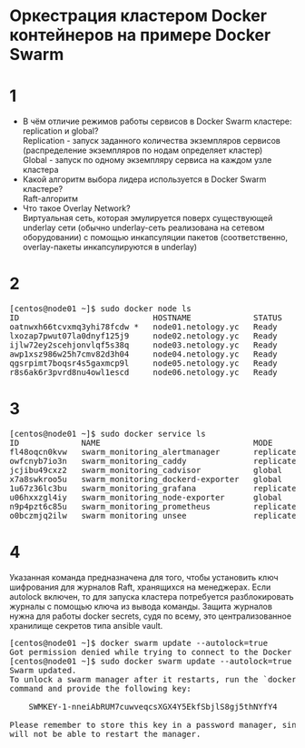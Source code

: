 # Оркестрация кластером Docker контейнеров на примере Docker Swarm
# 1
- В чём отличие режимов работы сервисов в Docker Swarm кластере: replication и global?<br>
Replication - запуск заданного количества экземпляров сервисов (распределение экземпляров по нодам определяет кластер)<br>
Global - запуск по одному экземпляру сервиса на каждом узле кластера
- Какой алгоритм выбора лидера используется в Docker Swarm кластере?<br>
Raft-алгоритм
- Что такое Overlay Network?<br>
Виртуальная сеть, которая эмулируется поверх существующей underlay сети (обычно underlay-сеть реализована на сетевом оборудовании) с помощью инкапсуляции пакетов (соответственно, overlay-пакеты инкапсулируются в underlay)

# 2
<pre>
[centos@node01 ~]$ sudo docker node ls
ID                            HOSTNAME             STATUS    AVAILABILITY   MANAGER STATUS   ENGINE VERSION
oatnwxh66tcvxmq3yhi78fcdw *   node01.netology.yc   Ready     Active         Leader           20.10.18
lxozap7pwut07la0dnyf125j9     node02.netology.yc   Ready     Active         Reachable        20.10.18
ijlw72ey2scehjonvlqf5s38q     node03.netology.yc   Ready     Active         Reachable        20.10.18
awp1xsz986w25h7cmv82d3h04     node04.netology.yc   Ready     Active                          20.10.18
qgsrpimt7boqsr4s5gaxmcp9l     node05.netology.yc   Ready     Active                          20.10.18
r8s6ak6r3pvrd8nu4owl1escd     node06.netology.yc   Ready     Active                          20.10.18
</pre>

# 3
<pre>
[centos@node01 ~]$ sudo docker service ls
ID             NAME                                MODE         REPLICAS   IMAGE                                          PORTS
fl48oqcn0kvw   swarm_monitoring_alertmanager       replicated   1/1        stefanprodan/swarmprom-alertmanager:v0.14.0
owfcnyb7io3n   swarm_monitoring_caddy              replicated   1/1        stefanprodan/caddy:latest                      *:3000->3000/tcp, *:9090->9090/tcp, *:9093-9094->9093-9094/tcp
jcjibu49cxz2   swarm_monitoring_cadvisor           global       6/6        google/cadvisor:latest
x7a8swkroo5u   swarm_monitoring_dockerd-exporter   global       6/6        stefanprodan/caddy:latest
1u67z36lc3bu   swarm_monitoring_grafana            replicated   1/1        stefanprodan/swarmprom-grafana:5.3.4
u06hxxzgl4iy   swarm_monitoring_node-exporter      global       6/6        stefanprodan/swarmprom-node-exporter:v0.16.0
n9p4pzt6c85u   swarm_monitoring_prometheus         replicated   1/1        stefanprodan/swarmprom-prometheus:v2.5.0
o0bczmjq2ilw   swarm_monitoring_unsee              replicated   1/1        cloudflare/unsee:v0.8.0
</pre>

# 4
Указанная команда предназначена для того, чтобы установить ключ шифрования для журналов Raft, хранящихся на менеджерах. Если autolock включен, то для запуска кластера потребуется разблокировать журналы с помощью ключа из вывода команды. Защита журналов нужна для работы docker secrets, судя по всему, это централизованное хранилище секретов типа ansible vault.

<pre>
[centos@node01 ~]$ docker swarm update --autolock=true
Got permission denied while trying to connect to the Docker daemon socket at unix:///var/run/docker.sock: Get "http://%2Fvar%2Frun%2Fdocker.sock/v1.24/swarm": dial unix /var/run/docker.sock: connect: permission denied
[centos@node01 ~]$ sudo docker swarm update --autolock=true
Swarm updated.
To unlock a swarm manager after it restarts, run the `docker swarm unlock`
command and provide the following key:

    SWMKEY-1-nneiAbRUM7cuwveqcsXGX4Y5EkfSbjlS8gj5thNYfY4

Please remember to store this key in a password manager, since without it you
will not be able to restart the manager.
</pre>

